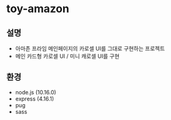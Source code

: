 # toy-amazon

## 설명
- 아마존 프라임 메인페이지의 카로셀 UI를 그대로 구현하는 프로젝트
- 메인 카드형 카로셀 UI / 미니 캐로셀 UI를 구현

## 환경
- node.js (10.16.0)
- express (4.16.1)
- pug
- sass